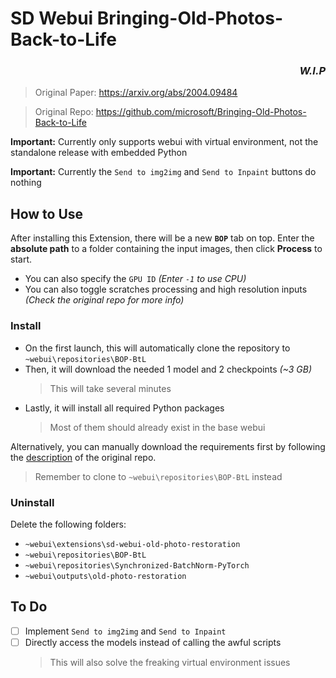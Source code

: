 ﻿# SD Webui Bringing-Old-Photos-Back-to-Life
<h3 align="right"><i>W.I.P</i></h3>

> Original Paper: https://arxiv.org/abs/2004.09484

> Original Repo: https://github.com/microsoft/Bringing-Old-Photos-Back-to-Life

**Important:** Currently only supports webui with virtual environment, not the standalone release with embedded Python

**Important:** Currently the `Send to img2img` and `Send to Inpaint` buttons do nothing

## How to Use
After installing this Extension, there will be a new **`BOP`** tab on top. 
Enter the **absolute path** to a folder containing the input images, then click **Process** to start.
- You can also specify the `GPU ID` *(Enter `-1` to use CPU)*
- You can also toggle scratches processing and high resolution inputs *(Check the original repo for more info)*

### Install
- On the first launch, this will automatically clone the repository to `~webui\repositories\BOP-BtL`
- Then, it will download the needed 1 model and 2 checkpoints *(~3 GB)*
  > This will take several minutes
- Lastly, it will install all required Python packages
  > Most of them should already exist in the base webui

Alternatively, you can manually download the requirements first by following the [description](https://github.com/microsoft/Bringing-Old-Photos-Back-to-Life#installation) of the original repo.
> Remember to clone to `~webui\repositories\BOP-BtL` instead

### Uninstall
Delete the following folders:
- `~webui\extensions\sd-webui-old-photo-restoration`
- `~webui\repositories\BOP-BtL`
- `~webui\repositories\Synchronized-BatchNorm-PyTorch`
- `~webui\outputs\old-photo-restoration`

## To Do
- [ ] Implement `Send to img2img` and `Send to Inpaint`
- [ ] Directly access the models instead of calling the awful scripts
    > This will also solve the freaking virtual environment issues
